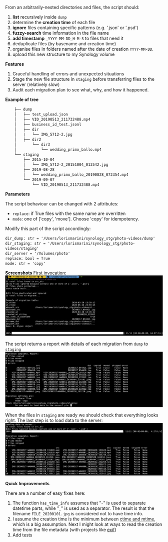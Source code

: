 From an arbitrarily-nested directories and files, the script should:

1. **list** recursively inside `dump`
1. determine the **creation time** of each file
1. **ignore** files containing specific patterns (e.g. '.json' or '.psd')
1. **fuzzy-search** time information in the file name
1. **add timestamp** `_YYYY-MM-DD_H-M-S` to files that need it
1. deduplicate files (by basename and creation time)
1. organise files in folders named after the date of creation `YYYY-MM-DD`.
1. upload this new structure to my Synology volume

**Features**
1. Graceful handling of errors and unexpected situations
1. Stage the new file structure in `staging` before transferring files to the server (relatively slow)
1. Audit each migration plan to see what, why, and how it happened.

**Example of tree**

```
    ├── dump
    │   ├── test_upload.json
    │   ├── VID_20190513_211732488.mp4
    │   ├── business_id_test.jsonl
    │   ├── dir
    │   |   └── IMG_5712-2.jpg
    │   ├── dir2
    │       └── dir3
    │           └── wedding_primo_ballo.mp4
    └── staging
        ├── 2015-10-04
        │   └── IMG_5712-2_20151004_013542.jpg
        ├── 2019-08-28
        │   └── wedding_primo_ballo_20190828_072354.mp4
        └── 2019-09-07
            └── VID_20190513_211732488.mp4
```

**Parameters**

The script behaviour can be changed with 2 attributes:

- `replace`: if True files with the same name are overritten
- `mode`: one of ['copy', 'move']. Choose 'copy' for idempotency.

Modify this part of the script accordingly:
```
dir_dump: str = '/Users/lorismarini/synology_stg/photo-videos/dump'
dir_staging: str = '/Users/lorismarini/synology_stg/photo-videos/staging'
dir_server = '/Volumes/photo'
replace: bool = True
mode: str = 'copy'
```

**Screenshots**
First invocation:
![](images/screenshot1.png)

The script returns a report with details of each migration from `dump` to `staging`
![](images/screenshot2.png)

When the files in `staging` are ready we should check that everything looks right. The last step is to load data to the server:
![](images/screenshot3.png)

**Quick Improvements**

There are a number of easy fixes here:

1. The function `has_time_info` assumes that "-" is used to separate datetime parts, while "\_" is used as a separator. The result is that the filename `FILE_20200101.jpg` is considered not to have time info.
1. I assume the creation time is the minimum between [ctime and mtime](https://www.gnu.org/software/coreutils/manual/html_node/File-timestamps.html), which is a big assumption. Next I might look at ways to read the creation time from the file metadata (with projects like [exif](https://pypi.org/project/exif/))
1. Add tests
